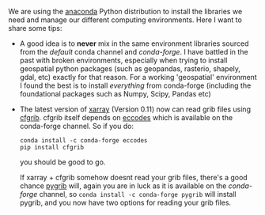 <!--
.. title: setting up a conda environment for data processing
.. slug: setting-up-a-conda-environment-for-data-processing
.. date: 2018-11-15 17:34:28 UTC+13:00
.. tags: 
.. category: 
.. link: 
.. description: 
.. type: text
-->

We are using the [anaconda]() Python distribution to install the libraries we need and manage our different computing environments. Here I want to share some tips: 

+ A good idea is to **never** mix in the same environment libraries sourced from the *default* conda channel and *conda-forge*. I have battled in the past with broken environments, especially when trying to install geospatial python packages (such as geopandas, rasterio, shapely, gdal, etc) exactly for that reason. For a working 'geospatial' environment I found the best is to install *everything* from conda-forge (including the foundational packages such as Numpy, Scipy, Pandas etc)

+ The latest version of [xarray]() (Version 0.11) now can read grib files using [cfgrib](). cfgrib itself depends on [eccodes]() which is available on the conda-forge channel. So if you do: 

  ```
  conda install -c conda-forge eccodes 
  pip install cfgrib 
  ```

  you should be good to go. 

  If xarray + cfgrib somehow doesnt read your grib files, there's a good chance [pygrib]() will, again you are in luck as it is available on the *conda-forge* channel, so `conda install -c conda-forge pygrib` will install pygrib, and you now have two options for reading your grib files. 